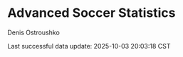 # Advanced Soccer Statistics
Denis Ostroushko

<!-- gfm -->

Last successful data update: 2025-10-03 20:03:18 CST
